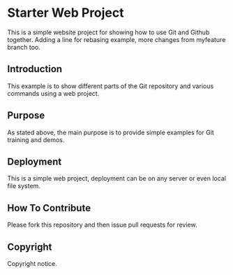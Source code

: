 # Starter Web Project

This is a simple website project for showing how to use Git and Github together. Adding a line for rebasing example, more changes from myfeature branch too.

## Introduction

This example is to show different parts of the Git repository and various commands using a web project.

## Purpose

As stated above, the main purpose is to provide simple examples for Git training and demos.

## Deployment

This is a simple web project, deployment can be on any server or even local file system.

## How To Contribute

Please fork this repository and then issue pull requests for review.

## Copyright

Copyright notice.